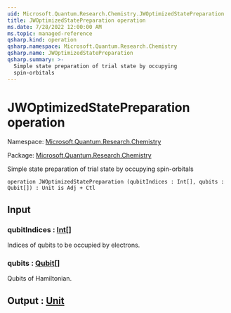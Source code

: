 ```yaml
---
uid: Microsoft.Quantum.Research.Chemistry.JWOptimizedStatePreparation
title: JWOptimizedStatePreparation operation
ms.date: 7/28/2022 12:00:00 AM
ms.topic: managed-reference
qsharp.kind: operation
qsharp.namespace: Microsoft.Quantum.Research.Chemistry
qsharp.name: JWOptimizedStatePreparation
qsharp.summary: >-
  Simple state preparation of trial state by occupying
  spin-orbitals
---
```


# JWOptimizedStatePreparation operation

Namespace: [Microsoft.Quantum.Research.Chemistry](xref:Microsoft.Quantum.Research.Chemistry)

Package: [Microsoft.Quantum.Research.Chemistry](https://nuget.org/packages/Microsoft.Quantum.Research.Chemistry)


Simple state preparation of trial state by occupyingspin-orbitals

```qsharp
operation JWOptimizedStatePreparation (qubitIndices : Int[], qubits : Qubit[]) : Unit is Adj + Ctl
```


## Input

### qubitIndices : [Int](xref:microsoft.quantum.qsharp.valueliterals#int-literals)[]

Indices of qubits to be occupied by electrons.


### qubits : [Qubit](xref:microsoft.quantum.qsharp.valueliterals#qubit-literals)[]

Qubits of Hamiltonian.



## Output : [Unit](xref:microsoft.quantum.qsharp.valueliterals#unit-literal)

